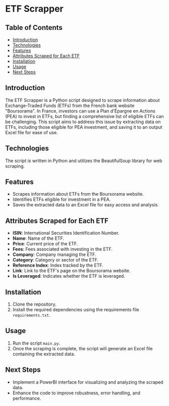# ETF Scrapper

## Table of Contents
* [Introduction](#introduction)
* [Technologies](#technologies)
* [Features](#features)
* [Attributes Scraped for Each ETF](#attributes-scraped-for-each-etf)
* [Installation](#installation)
* [Usage](#usage)
* [Next Steps](#next-steps)

## Introduction
The ETF Scrapper is a Python script designed to scrape information about Exchange-Traded Funds (ETFs) from the French bank website "Boursorama". In France, investors can use a Plan d'Épargne en Actions (PEA) to invest in ETFs, but finding a comprehensive list of eligible ETFs can be challenging. This script aims to address this issue by extracting data on ETFs, including those eligible for PEA investment, and saving it to an output Excel file for ease of use.

## Technologies
The script is written in Python and utilizes the BeautifulSoup library for web scraping.

## Features
- Scrapes information about ETFs from the Boursorama website.
- Identifies ETFs eligible for investment in a PEA.
- Saves the extracted data to an Excel file for easy access and analysis.

## Attributes Scraped for Each ETF
- **ISIN**: International Securities Identification Number.
- **Name**: Name of the ETF.
- **Price**: Current price of the ETF.
- **Fees**: Fees associated with investing in the ETF.
- **Company**: Company managing the ETF.
- **Category**: Category or sector of the ETF.
- **Reference Index**: Index tracked by the ETF.
- **Link**: Link to the ETF's page on the Boursorama website.
- **Is Leveraged**: Indicates whether the ETF is leveraged.

## Installation
1. Clone the repository.
2. Install the required dependencies using the requirements file `requirements.txt`.

## Usage
1. Run the script `main.py`.
2. Once the scraping is complete, the script will generate an Excel file containing the extracted data.

## Next Steps
- Implement a PowerBI interface for visualizing and analyzing the scraped data.
- Enhance the code to improve robustness, error handling, and performance.
